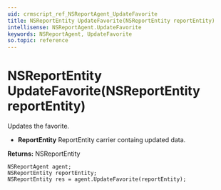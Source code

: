 ```yaml
---
uid: crmscript_ref_NSReportAgent_UpdateFavorite
title: NSReportEntity UpdateFavorite(NSReportEntity reportEntity)
intellisense: NSReportAgent.UpdateFavorite
keywords: NSReportAgent, UpdateFavorite
so.topic: reference
---
```


# NSReportEntity UpdateFavorite(NSReportEntity reportEntity)

Updates the favorite.

* **ReportEntity** ReportEntity carrier containg updated data.

**Returns:** NSReportEntity

```crmscript
NSReportAgent agent;
NSReportEntity reportEntity;
NSReportEntity res = agent.UpdateFavorite(reportEntity);
```

